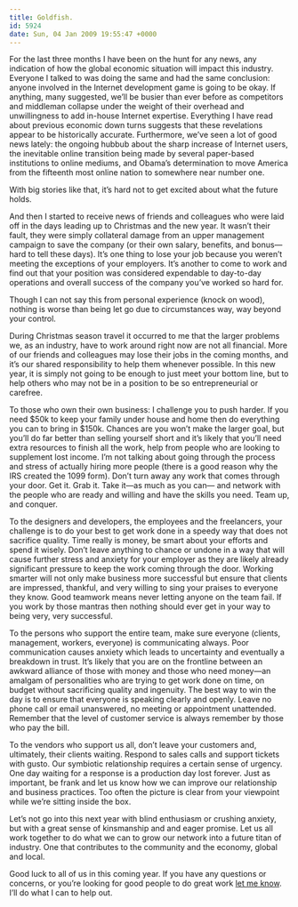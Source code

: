```yaml
---
title: Goldfish.
id: 5924
date: Sun, 04 Jan 2009 19:55:47 +0000
---
```


For the last three months I have been on the hunt for any news, any indication of how the global economic situation will impact this industry. Everyone I talked to was doing the same and had the same conclusion: anyone involved in the Internet development game is going to be okay. If anything, many suggested, we’ll be busier than ever before as competitors and middleman collapse under the weight of their overhead and unwillingness to add in-house Internet expertise. Everything I have read about previous economic down turns suggests that these revelations appear to be historically accurate. Furthermore, we’ve seen a lot of good news lately: the ongoing hubbub about the sharp increase of Internet users, the inevitable online transition being made by several paper-based institutions to online mediums, and Obama’s determination to move America from the fifteenth most online nation to somewhere near number one.  

With big stories like that, it’s hard not to get excited about what the future holds.  

And then I started to receive news of friends and colleagues who were laid off in the days leading up to Christmas and the new year. It wasn’t their fault, they were simply collateral damage from an upper management campaign to save the company (or their own salary, benefits, and bonus—hard to tell these days). It’s one thing to lose your job because you weren’t meeting the exceptions of your employers. It’s another to come to work and find out that your position was considered expendable to day-to-day operations and overall success of the company you’ve worked so hard for.  

Though I can not say this from personal experience (knock on wood), nothing is worse than being let go due to circumstances way, way beyond your control.  

During Christmas season travel it occurred to me that the larger problems we, as an industry, have to work around right now are not all financial. More of our friends and colleagues may lose their jobs in the coming months, and it’s our shared responsibility to help them whenever possible. In this new year, it is simply not going to be enough to just meet your bottom line, but to help others who may not be in a position to be so entrepreneurial or carefree.  

To those who own their own business: I challenge you to push harder. If you need $50k to keep your family under house and home then do everything you can to bring in $150k. Chances are you won’t make the larger goal, but you’ll do far better than selling yourself short and it’s likely that you’ll need extra resources to finish all the work, help from people who are looking to supplement lost income. I’m not talking about going through the process and stress of actually hiring more people (there is a good reason why the IRS created the 1099 form). Don’t turn away any work that comes through your door. Get it. Grab it. Take it—as much as you can— and network with the people who are ready and willing and have the skills you need. Team up, and conquer.  

To the designers and developers, the employees and the freelancers, your challenge is to do your best to get work done in a speedy way that does not sacrifice quality. Time really is money, be smart about your efforts and spend it wisely. Don’t leave anything to chance or undone in a way that will cause further stress and anxiety for your employer as they are likely already significant pressure to keep the work coming through the door. Working smarter will not only make business more successful but ensure that clients are impressed, thankful, and very willing to sing your praises to everyone they know. Good teamwork means never letting anyone on the team fail. If you work by those mantras then nothing should ever get in your way to being very, very successful.  

To the persons who support the entire team, make sure everyone (clients, management, workers, everyone) is communicating always. Poor communication causes anxiety which leads to uncertainty and eventually a breakdown in trust. It’s likely that you are on the frontline between an awkward alliance of those with money and those who need money—an amalgam of personalities who are trying to get work done on time, on budget without sacrificing quality and ingenuity. The best way to win the day is to ensure that everyone is speaking clearly and openly. Leave no phone call or email unanswered, no meeting or appointment unattended. Remember that the level of customer service is always remember by those who pay the bill.  

To the vendors who support us all, don’t leave your customers and, ultimately, their clients waiting. Respond to sales calls and support tickets with gusto. Our symbiotic relationship requires a certain sense of urgency. One day waiting for a response is a production day lost forever. Just as important, be frank and let us know how we can improve our relationship and business practices. Too often the picture is clear from your viewpoint while we’re sitting inside the box.  

Let’s not go into this next year with blind enthusiasm or crushing anxiety, but with a great sense of kinsmanship and and eager promise. Let us all work together to do what we can to grow our network into a future titan of industry. One that contributes to the community and the economy, global and local.  

Good luck to all of us in this coming year. If you have any questions or concerns, or you’re looking for good people to do great work [let me know](https://www.airbagindustries.com/contact.php). I’ll do what I can to help out.





